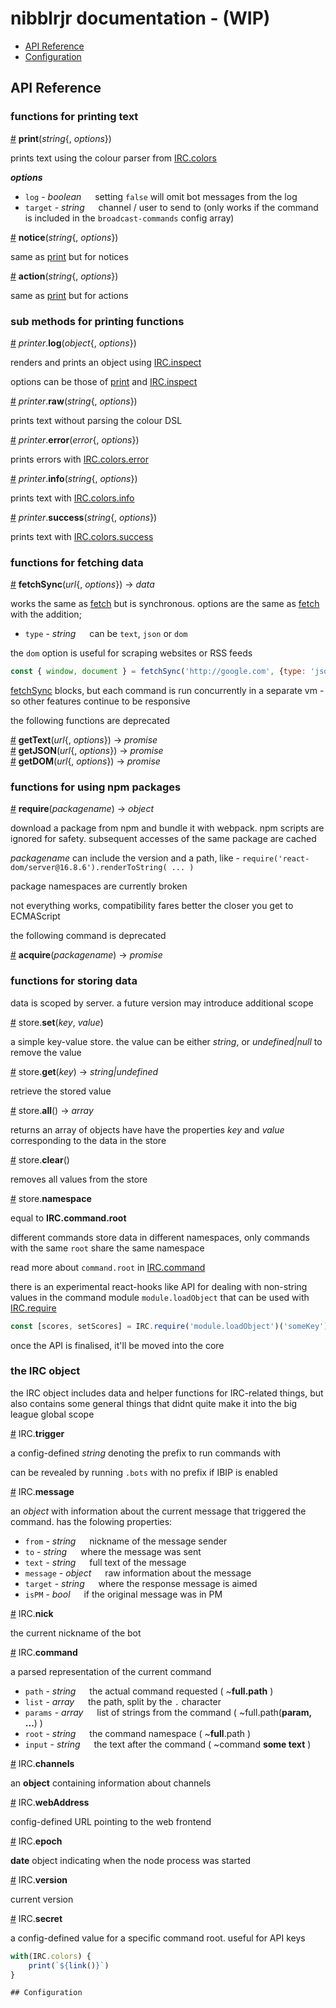 <!---
alk about module convention
sub menu
describe basic commands
REPL - can take params
-->


# nibblrjr documentation - (WIP)

* [API Reference](#api-reference)
* [Configuration](#configuration)

## API Reference

### functions for printing text 

<a name="print" href="#print">#</a> <b>print</b>(<i>string</i>{, <i>options</i>})

prints text using the colour parser from <a href="#IRC-colors">IRC.colors</a>

**_options_**

* `log` - _boolean_ &emsp; setting `false` will omit bot messages from the log
* `target` - _string_ &emsp; channel / user to send to (only works if the command is included in the `broadcast-commands` config array)

<a name="notice" href="#notice">#</a> <b>notice</b>(<i>string</i>{, <i>options</i>})

same as <a href="#print">print</a> but for notices

<a name="action" href="#action">#</a> <b>action</b>(<i>string</i>{, <i>options</i>})

same as <a href="#print">print</a> but for actions

### sub methods for printing functions

<a name="log" href="#log">#</a> <i>printer</i>.<b>log</b>(<i>object</i>{, <i>options</i>})

renders and prints an object using <a href="#IRC-inspect">IRC.inspect</a>

options can be those of <a href="#print">print</a> and <a href="#IRC-inspect">IRC.inspect</a>

<a name="raw" href="#raw">#</a> <i>printer</i>.<b>raw</b>(<i>string</i>{, <i>options</i>})

prints text without parsing the colour DSL

<a name="error" href="#error">#</a> <i>printer</i>.<b>error</b>(<i>error</i>{, <i>options</i>})

prints errors with <a href="#IRC-colors-error">IRC.colors.error</a>

<a name="info" href="#info">#</a> <i>printer</i>.<b>info</b>(<i>string</i>{, <i>options</i>})

prints text with <a href="#IRC-colors-info">IRC.colors.info</a>

<a name="success" href="#success">#</a> <i>printer</i>.<b>success</b>(<i>string</i>{, <i>options</i>})

prints text with <a href="#IRC-colors-success">IRC.colors.success</a>

### functions for fetching data

<a name="fetchsync" href="#fetchsync">#</a> <b>fetchSync</b>(<i>url</i>{, <i>options</i>}) -> <i>data</i>

works the same as [fetch](https://developer.mozilla.org/en-US/docs/Web/API/Fetch_API) but is synchronous. options are the same as [fetch](https://developer.mozilla.org/en-US/docs/Web/API/Fetch_API) with the addition;

* `type` - _string_ &emsp; can be `text`, `json` or `dom`

the `dom` option is useful for scraping websites or RSS feeds

```javascript
const { window, document } = fetchSync('http://google.com', {type: 'json'});
```
<a href="#fetchsync">fetchSync</a> blocks, but each command is run concurrently in a separate vm - so other features continue to be responsive

the following functions are deprecated

<a name="getText" href="#getText">#</a> <b>getText</b>(<i>url</i>{, <i>options</i>}) -> <i>promise</i>  
<a name="getJSON" href="#getJSON">#</a> <b>getJSON</b>(<i>url</i>{, <i>options</i>}) -> <i>promise</i>  
<a name="getDOM" href="#getDOM">#</a> <b>getDOM</b>(<i>url</i>{, <i>options</i>}) -> <i>promise</i>

### functions for using npm packages

<a name="require" href="#require">#</a> <b>require</b>(<i>packagename</i>) -> <i>object</i>

download a package from npm and bundle it with webpack. npm scripts are ignored for safety. subsequent accesses of the same package are cached

*packagename* can include the version and a path, like - `require('react-dom/server@16.8.6').renderToString( ... )`

package namespaces are currently broken

not everything works, compatibility fares better the closer you get to ECMAScript

the following command is deprecated

<a name="acquire" href="#acquire">#</a> <b>acquire</b>(<i>packagename</i>) -> <i>promise</i>

### functions for storing data

data is scoped by server. a future version may introduce additional scope

<a name="set" href="#set">#</a> store.<b>set</b>(<i>key</i>, <i>value</i>) 

a simple key-value store. the value can be either *string*, or *undefined|null* to remove the value

<a name="get" href="#get">#</a> store.<b>get</b>(<i>key</i>) -> <i>string|undefined</i>

retrieve the stored value

<a name="all" href="#all">#</a> store.<b>all</b>() -> <i>array</i>

returns an array of objects have have the properties *key* and *value* corresponding to the data in the store

<a name="clear" href="#clear">#</a> store.<b>clear</b>()

removes all values from the store

<a name="namespace" href="#namespace">#</a> store.<b>namespace</b>

equal to **IRC.command.root**

different commands store data in different namespaces, only commands with the same `root` share the same namespace

read more about `command.root` in <a href="#IRC-command">IRC.command</a>

there is an experimental react-hooks like API for dealing with non-string values in the command module `module.loadObject` that can be used with <a href="#IRC-require">IRC.require</a>

```javascript
const [scores, setScores] = IRC.require('module.loadObject')('someKey');
```

once the API is finalised, it'll be moved into the core

### the IRC object

the IRC object includes data and helper functions for IRC-related things, but also contains some general things that didnt quite make it into the big league global scope

<a name="IRC-trigger" href="#IRC-trigger">#</a> IRC.<b>trigger</b>

a config-defined *string* denoting the prefix to run commands with

can be revealed by running `.bots` with no prefix if IBIP is enabled

<a name="IRC-message" href="#IRC-message">#</a> IRC.<b>message</b>

an *object* with information about the current message that triggered the command. has the folowing properties:

* `from` - _string_ &emsp; nickname of the message sender 
* `to` - _string_ &emsp; where the message was sent
* `text` - _string_ &emsp; full text of the message
* `message` - _object_ &emsp; raw information about the message
* `target` - _string_ &emsp; where the response message is aimed
* `isPM` - _bool_ &emsp; if the original message was in PM

<a name="IRC-nick" href="#IRC-nick">#</a> IRC.<b>nick</b>

the current nickname of the bot

<a name="IRC-command" href="#IRC-command">#</a> IRC.<b>command</b>

a parsed representation of the current command

* `path` - _string_ &emsp; the actual command requested ( ~**full.path** )
* `list` - _array_ &emsp; the path, split by the `.` character
* `params` - _array_ &emsp; list of strings from the command ( ~full.path(**param, ...**) )
* `root` - _string_ &emsp; the command namespace ( ~**full**.path )
* `input` - _string_ &emsp; the text after the command ( ~command **some text** )

<a name="IRC-channels" href="#IRC-channels">#</a> IRC.<b>channels</b>

an **object** containing information about channels

<a name="IRC-webAddress" href="#IRC-webAddress">#</a> IRC.<b>webAddress</b>

config-defined URL pointing to the web frontend

<a name="IRC-epoch" href="#IRC-epoch">#</a> IRC.<b>epoch</b>

**date** object indicating when the node process was started

<a name="IRC-version" href="#IRC-version">#</a> IRC.<b>version</b>

current version

<a name="IRC-secret" href="#IRC-secret">#</a> IRC.<b>secret</b>

a config-defined value for a specific command root. useful for API keys

```javascript
with(IRC.colors) {
    print(`${link()}`)
}

## Configuration
